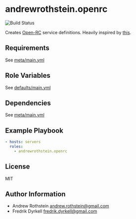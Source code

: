 andrewrothstein.openrc
=========
![Build Status](https://github.com/andrewrothstein/ansible-openrc/actions/workflows/build.yml/badge.svg)

Creates [Open-RC](https://en.wikipedia.org/wiki/OpenRC) service definitions. Heavily inspired by [this](http://www.lexicallyscoped.com/2013/04/02/simple-init.d-script-for-ansible.html).

Requirements
------------

See [meta/main.yml](meta/main.yml)

Role Variables
--------------

See [defaults/main.yml](defaults/main.yml)

Dependencies
------------

See [meta/main.yml](meta/main.yml)

Example Playbook
----------------

```yml
- hosts: servers
  roles:
    - andrewrothstein.openrc
```

License
-------

MIT

Author Information
------------------

* Andrew Rothstein <andrew.rothstein@gmail.com>
* Fredrik Dyrkell <fredrik.dyrkell@gmail.com>
